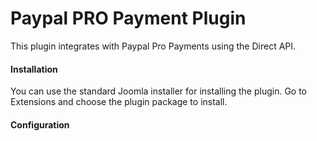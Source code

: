# Paypal PRO Payment Plugin

This plugin integrates with Paypal Pro Payments using the Direct API.

#### Installation
You can use the standard Joomla installer for installing the plugin. Go to Extensions and choose the plugin package to install.

#### Configuration
